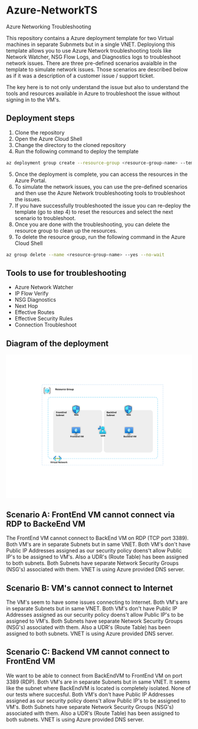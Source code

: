 # Azure-NetworkTS
Azure Networking Troubleshooting

This repository contains a Azure deployment template for two Virtual machines in separate Subnmets but in a single VNET.
Deployiong this template allows you to use Azure Network troubleshooting tools like Network Watcher, NSG Flow Logs, and Diagnostics logs to troubleshoot network issues.
There are three pre-defined scenarios avaialble in the template to simulate network issues. Those scenarios are described below as if it was a description of a customer issue / support ticket.

The key here is to not only understand the issue but also to understand the tools and resources available in Azure to troubleshoot the issue without signing in to the VM's.

## Deployment steps

1. Clone the repository
2. Open the Azure Cloud Shell
3. Change the directory to the cloned repository
4. Run the following command to deploy the template

```bash
az deployment group create --resource-group <resource-group-name> --template-file azuredeploy.json --parameters azuredeploy.parameters.json
```

5. Once the deployment is complete, you can access the resources in the Azure Portal.
6. To simulate the network issues, you can use the pre-defined scenarios and then use the Azure Network troubleshooting tools to troubleshoot the issues.
7. If you have successfully troubleshooted the issue you can re-deploy the template (go to step 4) to reset the resources and select the next scenario to troubleshoot.
7. Once you are done with the troubleshooting, you can delete the resource group to clean up the resources.
8. To delete the resource group, run the following command in the Azure Cloud Shell

```bash
az group delete --name <resource-group-name> --yes --no-wait
```

## Tools to use for troubleshooting

- Azure Network Watcher
- IP Flow Verify
- NSG Diagnostics
- Next Hop
- Effective Routes
- Effective Security Rules
- Connection Troubleshoot

## Diagram of the deployment

![Dagram of deployment including all resources](media/Azure-NetworkTS.svg)

## Scenario A: FrontEnd VM cannot connect via RDP to BackeEnd VM

The FrontEnd VM cannot connect to BackEnd VM on RDP (TCP port 3389). Both VM's are in separate Subnets but in same VNET. Both VM's don't have Public IP Addresses assigned as our security policy doens't allow Public IP's to be assigned to VM's. Also a UDR's (Route Table) has been assigned to both subnets. Both Subnets have separate Network Security Groups (NSG's) associated with them. VNET is using Azure provided DNS server.

## Scenario B: VM's cannot connect to Internet

The VM's seem to have some issues connecting to Internet. Both VM's are in separate Subnets but in same VNET. Both VM's don't have Public IP Addresses assigned as our security policy doens't allow Public IP's to be assigned to VM's. Both Subnets have separate Network Security Groups (NSG's) associated with them. Also a UDR's (Route Table) has been assigned to both subnets. VNET is using Azure provided DNS server.

## Scenario C: Backend VM cannot connect to FrontEnd VM

We want to be able to connect from BackEndVM to FrontEnd VM on port 3389 (RDP). Both VM's are in separate Subnets but in same VNET. It seems like the subnet where BackEndVM is located is completely isolated. None of our tests where succesful. Both VM's don't have Public IP Addresses assigned as our security policy doens't allow Public IP's to be assigned to VM's. Both Subnets have separate Network Security Groups (NSG's) associated with them. Also a UDR's (Route Table) has been assigned to both subnets. VNET is using Azure provided DNS server.

